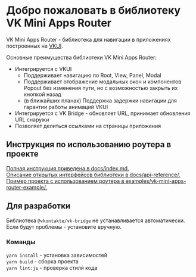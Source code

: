 # Добро пожаловать в библиотеку VK Mini Apps Router
VK Mini Apps Router - библиотека для навигации в приложениях построенных на [VKUI](https://vkcom.github.io/VKUI/#/About).
 
Основные преимущества библиотеки VK Mini Apps Router:
- Интегрируется с VKUI
  - Поддерживает навигацию по Root, View, Panel, Modal
  - Поддерживает отображение модальных окон и компонентов Popout без изменения пути, но с возможностью закрыть их кнопкой назад
  - (в ближайших планах) Поддержка задержки навигации для гарантии работы анимаций VKUI
- Интегрируется с VK Bridge - обновляет URL, принимает обновления URL снаружи
- Позволяет делиться ссылками на страницы приложения

## Инструкция по использованию роутера в проекте
[Полная инструкция приведена в docs/index.md.](docs/index.md)\
[Описание открытых интерфейсов библиотеки в docs/api-reference/.](docs/api-reference/apiReference.md)\
[Пример проекта с использованием роутера в examples/vk-mini-apps-router-example/.](examples/vk-mini-apps-router-example/README.md)

## Для разработки
Библиотека `@vkontakte/vk-bridge` не устанавливается автоматически.
Если будут проблемы - установите вручную.

### Команды
`yarn install` - установка зависимостей\
`yarn build` - сборка проекта\
`yarn lint:js` - проверка стиля кода
